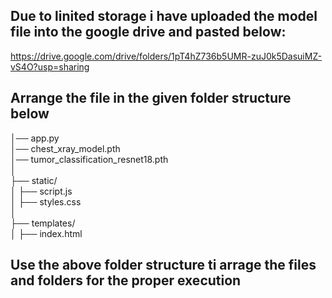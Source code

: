 ## Due to linited storage i have uploaded the model file into the google drive and pasted below:

https://drive.google.com/drive/folders/1pT4hZ736b5UMR-zuJ0k5DasuiMZ-vS4O?usp=sharing

## Arrange the file in the given folder structure below

│── app.py  
│── chest_xray_model.pth  
│── tumor_classification_resnet18.pth  
│  
├── static/  
│   ├── script.js  
│   ├── styles.css  
│  
├── templates/  
│   ├── index.html  

## Use the above folder structure ti arrage the files and folders for the proper execution
